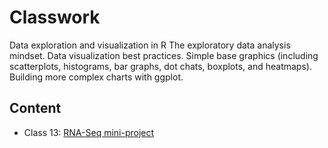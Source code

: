 # Classwork

Data exploration and visualization in R 
The exploratory data analysis mindset. Data visualization best practices. Simple base graphics (including scatterplots, histograms, bar graphs, dot chats, boxplots, and heatmaps). Building more complex charts with ggplot.

## Content
-   Class 13: [RNA-Seq mini-project](https://github.com/mahsan74/BIMM143/blob/main/Class13.md)
